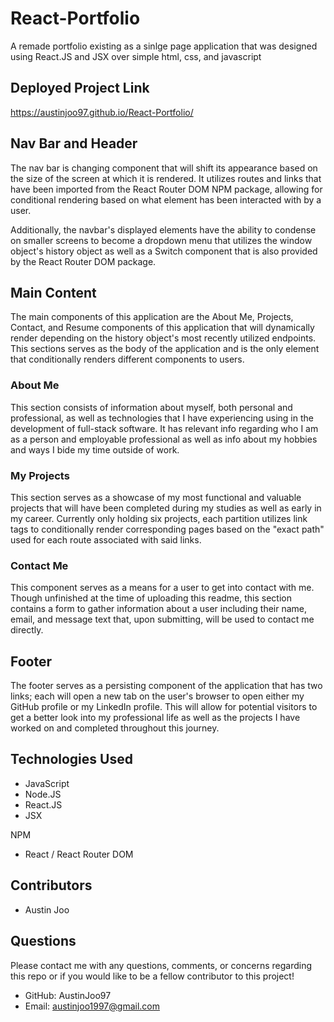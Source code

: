 # React-Portfolio 
A remade portfolio existing as a sinlge page application that was designed using React.JS and JSX over simple html, css, and javascript

## Deployed Project Link

https://austinjoo97.github.io/React-Portfolio/

## Nav Bar and Header

The nav bar is changing component that will shift its appearance based on the size of the screen at which it is rendered. It utilizes routes and links that have been imported from the React Router DOM NPM package, allowing for conditional rendering based on what element has been interacted with by a user. 

Additionally, the navbar's displayed elements have the ability to condense on smaller screens to become a dropdown menu that utilizes the window object's history object as well as a Switch component that is also provided by the React Router DOM package.

## Main Content

The main components of this application are the About Me, Projects, Contact, and Resume components of this application that will dynamically render depending on the history object's most recently utilized endpoints. This sections serves as the body of the application and is the only element that conditionally renders different components to users.

### About Me

This section consists of information about myself, both personal and professional, as well as technologies that I have experiencing using in the development of full-stack software. It has relevant info regarding who I am as a person and employable professional as well as info about my hobbies and ways I bide my time outside of work. 

### My Projects

This section serves as a showcase of my most functional and valuable projects that will have been completed during my studies as well as early in my career. Currently only holding six projects, each partition utilizes link tags to conditionally render corresponding pages based on the "exact path" used for each route associated with said links. 

### Contact Me

This component serves as a means for a user to get into contact with me. Though unfinished at the time of uploading this readme, this section contains a form to gather information about a user including their name, email, and message text that, upon submitting, will be used to contact me directly. 

## Footer

The footer serves as a persisting component of the application that has two links; each will open a new tab on the user's browser to open either my GitHub profile or my LinkedIn profile. This will allow for potential visitors to get a better look into my professional life as well as the projects I have worked on and completed throughout this journey.

## Technologies Used
- JavaScript
- Node.JS
- React.JS
- JSX

NPM
- React / React Router DOM

## Contributors
- Austin Joo

## Questions
Please contact me with any questions, comments, or concerns regarding this repo or if you would like to be a fellow contributor to this project!
- GitHub: AustinJoo97 
- Email: austinjoo1997@gmail.com

